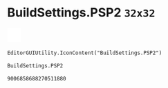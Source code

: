 # BuildSettings.PSP2 `32x32`
<img src="/img/BuildSettings.PSP2.png" width=32 height=32>

``` CSharp
EditorGUIUtility.IconContent("BuildSettings.PSP2")
```
```
BuildSettings.PSP2
```
```
9006858688270511880
```
